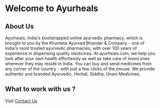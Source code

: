 # Welcome to Ayurheals

## About Us

Ayurheals, India's bootstrapped online ayurvedic pharmacy, which is brought to you by the Khunteta Ayurved Bhandar & Company - one of India's most trusted ayurvedic pharmacies, with over 100 years of experience in dispensing quality medicines. At ayurheals.com, we help you look after your own health effortlessly as well as take care of loved ones wherever they may reside in India. You can buy and send medicines from any corner of the country - with just a few clicks of the mouse. We provide authentic and branded Ayurvedic, Herbal, Siddha, Unani Medicines.

## What to work with us ?

Visit [Contact Us](https:///ayurheals.com/contact-us)
